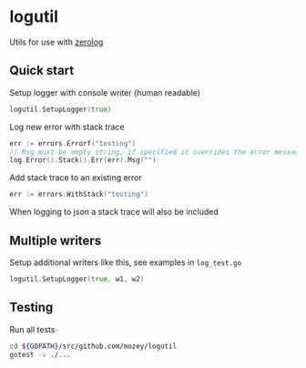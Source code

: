 # logutil

Utils for use with [zerolog](https://github.com/rs/zerolog)


## Quick start

Setup logger with console writer (human readable)
```go
logutil.SetupLogger(true)
```

Log new error with stack trace
```go
err := errors.Errorf("testing")
// Msg must be empty string, if specified it overrides the error message
log.Error().Stack().Err(err).Msg("")
```

Add stack trace to an existing error
```go
err := errors.WithStack("testing")
```

When logging to json a stack trace will also be included    


## Multiple writers

Setup additional writers like this, see examples in `log_test.go`
```go
logutil.SetupLogger(true, w1, w2)
```


## Testing

Run all tests
```bash
cd ${GOPATH}/src/github.com/mozey/logutil
gotest -v ./...
```